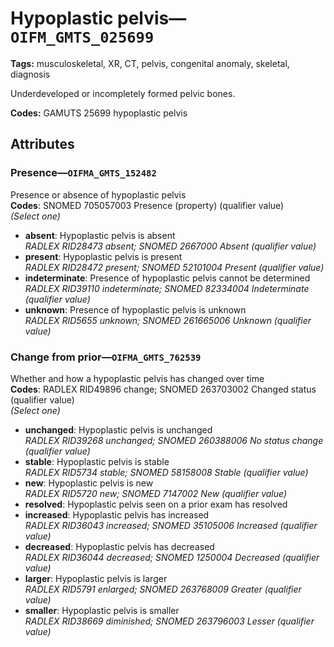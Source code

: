 # Hypoplastic pelvis—`OIFM_GMTS_025699`

**Tags:** musculoskeletal, XR, CT, pelvis, congenital anomaly, skeletal, diagnosis

Underdeveloped or incompletely formed pelvic bones.

**Codes:** GAMUTS 25699 hypoplastic pelvis

## Attributes

### Presence—`OIFMA_GMTS_152482`

Presence or absence of hypoplastic pelvis  
**Codes**: SNOMED 705057003 Presence (property) (qualifier value)  
*(Select one)*

- **absent**: Hypoplastic pelvis is absent  
_RADLEX RID28473 absent; SNOMED 2667000 Absent (qualifier value)_
- **present**: Hypoplastic pelvis is present  
_RADLEX RID28472 present; SNOMED 52101004 Present (qualifier value)_
- **indeterminate**: Presence of hypoplastic pelvis cannot be determined  
_RADLEX RID39110 indeterminate; SNOMED 82334004 Indeterminate (qualifier value)_
- **unknown**: Presence of hypoplastic pelvis is unknown  
_RADLEX RID5655 unknown; SNOMED 261665006 Unknown (qualifier value)_

### Change from prior—`OIFMA_GMTS_762539`

Whether and how a hypoplastic pelvis has changed over time  
**Codes**: RADLEX RID49896 change; SNOMED 263703002 Changed status (qualifier value)  
*(Select one)*

- **unchanged**: Hypoplastic pelvis is unchanged  
_RADLEX RID39268 unchanged; SNOMED 260388006 No status change (qualifier value)_
- **stable**: Hypoplastic pelvis is stable  
_RADLEX RID5734 stable; SNOMED 58158008 Stable (qualifier value)_
- **new**: Hypoplastic pelvis is new  
_RADLEX RID5720 new; SNOMED 7147002 New (qualifier value)_
- **resolved**: Hypoplastic pelvis seen on a prior exam has resolved  
- **increased**: Hypoplastic pelvis has increased  
_RADLEX RID36043 increased; SNOMED 35105006 Increased (qualifier value)_
- **decreased**: Hypoplastic pelvis has decreased  
_RADLEX RID36044 decreased; SNOMED 1250004 Decreased (qualifier value)_
- **larger**: Hypoplastic pelvis is larger  
_RADLEX RID5791 enlarged; SNOMED 263768009 Greater (qualifier value)_
- **smaller**: Hypoplastic pelvis is smaller  
_RADLEX RID38669 diminished; SNOMED 263796003 Lesser (qualifier value)_